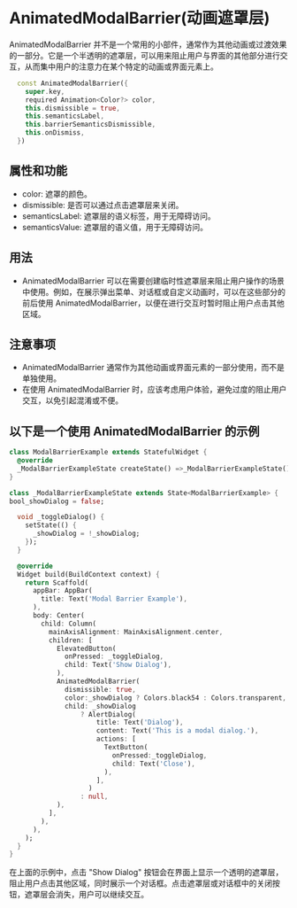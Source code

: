 # AnimatedModalBarrier(动画遮罩层)

AnimatedModalBarrier 并不是一个常用的小部件，通常作为其他动画或过渡效果的一部分。它是一个半透明的遮罩层，可以用来阻止用户与界面的其他部分进行交互，从而集中用户的注意力在某个特定的动画或界面元素上。

```dart
  const AnimatedModalBarrier({
    super.key,
    required Animation<Color?> color,
    this.dismissible = true,
    this.semanticsLabel,
    this.barrierSemanticsDismissible,
    this.onDismiss,
  })
```

## 属性和功能

- color: 遮罩的颜色。
- dismissible: 是否可以通过点击遮罩层来关闭。
- semanticsLabel: 遮罩层的语义标签，用于无障碍访问。
- semanticsValue: 遮罩层的语义值，用于无障碍访问。

## 用法

- AnimatedModalBarrier 可以在需要创建临时性遮罩层来阻止用户操作的场景中使用。例如，在展示弹出菜单、对话框或自定义动画时，可以在这些部分的前后使用 AnimatedModalBarrier，以便在进行交互时暂时阻止用户点击其他区域。

## 注意事项

- AnimatedModalBarrier 通常作为其他动画或界面元素的一部分使用，而不是单独使用。
- 在使用 AnimatedModalBarrier 时，应该考虑用户体验，避免过度的阻止用户交互，以免引起混淆或不便。

## 以下是一个使用 AnimatedModalBarrier 的示例

```dart
class ModalBarrierExample extends StatefulWidget {
  @override
  _ModalBarrierExampleState createState() =>_ModalBarrierExampleState();
}

class _ModalBarrierExampleState extends State<ModalBarrierExample> {
bool_showDialog = false;

  void _toggleDialog() {
    setState(() {
      _showDialog = !_showDialog;
    });
  }

  @override
  Widget build(BuildContext context) {
    return Scaffold(
      appBar: AppBar(
        title: Text('Modal Barrier Example'),
      ),
      body: Center(
        child: Column(
          mainAxisAlignment: MainAxisAlignment.center,
          children: [
            ElevatedButton(
              onPressed: _toggleDialog,
              child: Text('Show Dialog'),
            ),
            AnimatedModalBarrier(
              dismissible: true,
              color:_showDialog ? Colors.black54 : Colors.transparent,
              child: _showDialog
                  ? AlertDialog(
                      title: Text('Dialog'),
                      content: Text('This is a modal dialog.'),
                      actions: [
                        TextButton(
                          onPressed:_toggleDialog,
                          child: Text('Close'),
                        ),
                      ],
                    )
                  : null,
            ),
          ],
        ),
      ),
    );
  }
}
```

在上面的示例中，点击 "Show Dialog" 按钮会在界面上显示一个透明的遮罩层，阻止用户点击其他区域，同时展示一个对话框。点击遮罩层或对话框中的关闭按钮，遮罩层会消失，用户可以继续交互。
